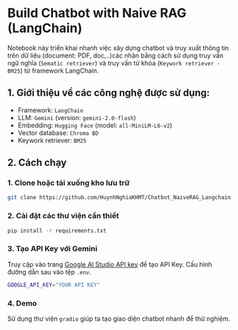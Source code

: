 # Build Chatbot with Naive RAG (LangChain)
Notebook này triển khai nhanh việc xây dựng chatbot và truy xuất thông tin trên dữ liệu (document: PDF, doc,..)các nhân bằng cách sử dụng truy vấn ngữ nghĩa (`Sematic retriever`) và truy vấn từ khóa (`Keywork retriever - BM25`) từ framework LangChain.

## 1. Giới thiệu về các công nghệ được sử dụng:
- Framework: `LangChain`
- LLM: `Gemini` (version: `gemini-2.0-flash`)
- Embedding: `Hugging Face` (model: `all-MiniLM-L6-v2`)
- Vector database: `Chroma BD`
- Keywork retriever: `BM25`

## 2. Cách chạy
### 1. Clone hoặc tải xuống kho lưu trữ
```bash
git clone https://github.com/HuynhNghiaKHMT/Chatbot_NaiveRAG_Langchain
```

### 2. Cài đặt các thư viện cần thiết

```bash
pip install -r requirements.txt
```

### 3. Tạo API Key với Gemini
Truy cập vào trang [Google AI Studio API key](https://aistudio.google.com/app/apikey) để tạo API Key. Cấu hình đường dẫn sau vào tệp `.env`.

```bash
GOOGLE_API_KEY="YOUR API KEY"
```

### 4. Demo
Sử dụng thư viện `gradio` giúp ta tạo giao diện chatbot nhanh để thử nghiệm.
